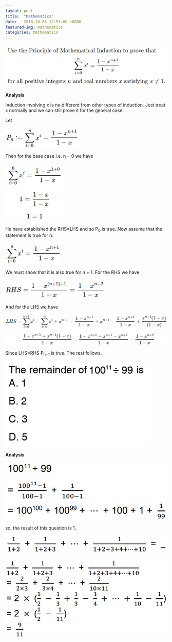 ```yaml
---
layout: post
title:  "Mathematics"
date:   2018-10-06 12:55:00 +0800
featured-img: mathematics
categories: Mathematics
---
```


![](/assets/img/posts/mathematics/Snipaste_2018-10-06_12-43-00.png)

**Analysis**

Induction involving x is no different from other types of induction. Just treat x normally and we can still prove it for the general case.

Let

![](/assets/img/posts/mathematics/Snipaste_2018-10-06_13-37-11.png)

Then for the base case i.e. n = 0 we have

![](/assets/img/posts/mathematics/Snipaste_2018-10-06_13-38-23.png)

He have established the RHS=LHS and so P<sub>0</sub> is true. Now assume that the statement is true for n.

![](/assets/img/posts/mathematics/Snipaste_2018-10-06_13-40-23.png)

We must show that it is also true for n + 1. For the RHS we have

![](/assets/img/posts/mathematics/Snipaste_2018-10-06_13-41-49.png)

And for the LHS we have

![](/assets/img/posts/mathematics/Snipaste_2018-10-06_13-43-08.png)

Since LHS=RHS P<sub>n+1</sub> is true. The rest follows.



![](/assets/img/posts/mathematics/Snipaste_2018-10-06_11-47-57.png)

**Analysis**

![](/assets/img/posts/mathematics/Snipaste_2018-10-06_13-32-28.png)

so, the result of this question is 1.



![](/assets/img/posts/mathematics/Snipaste_2018-10-06_14-34-33.png)

![](/assets/img/posts/mathematics/Snipaste_2018-10-06_14-54-09.png)
